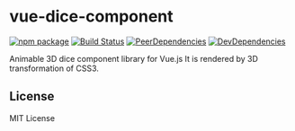 # vue-dice-component
[![npm package](https://img.shields.io/npm/v/vue-dice-component.svg?style=flat-square)](https://www.npmjs.org/package/vue-dice-component)
[![Build Status](https://img.shields.io/travis/ukatama/vue-dice-component/master.svg?style=flat-square)](https://travis-ci.org/ukatama/vue-dice-component)
[![PeerDependencies](https://img.shields.io/david/peer/ukatama/vue-dice-component.svg?style=flat-square)](https://david-dm.org/ukatama/vue-dice-component&type=peer)
[![DevDependencies](https://img.shields.io/david/dev/ukatama/vue-dice-component.svg?style=flat-square)](https://david-dm.org/ukatama/vue-dice-component&type=dev)

Animable 3D dice component library for Vue.js
It is rendered by 3D transformation of CSS3.

## License
MIT License
